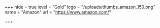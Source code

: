 +++
hide = true
level = "Gold"
logo = "/uploads/thumbs_amazon_150.png"
name = "Amazon"
url = "https://www.amazon.com/"

+++
